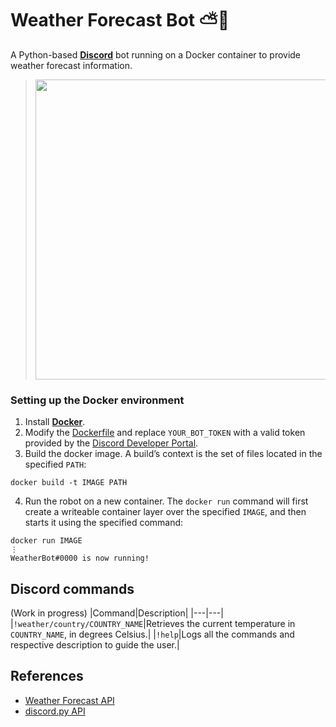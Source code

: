 # Weather Forecast Bot ⛅🤖
A Python-based [**Discord**](https://discord.com/) bot running on a Docker container to provide weather forecast information.

> <img src="https://user-images.githubusercontent.com/47757441/213523762-dee27ec8-d0c8-42cb-baef-0176e33f02f9.png" width="480">

### Setting up the Docker environment
1. Install [**Docker**](https://www.docker.com/products/docker-desktop/).
2. Modify the [Dockerfile](https://github.com/Pexers/docker-weather-forecast-bot/blob/main/Dockerfile) and replace `YOUR_BOT_TOKEN` with a valid token provided by the [Discord Developer Portal](https://discord.com/developers/docs/intro).
3. Build the docker image. A build’s context is the set of files located in the specified `PATH`:
```
docker build -t IMAGE PATH
```
4. Run the robot on a new container. The `docker run` command will first create a writeable container layer over the specified `IMAGE`, and then starts it using the specified command:
```
docker run IMAGE
⋮
WeatherBot#0000 is now running!
```

## Discord commands
(Work in progress)
|Command|Description|
|---|---|
|`!weather/country/COUNTRY_NAME`|Retrieves the current temperature in `COUNTRY_NAME`, in degrees Celsius.|
|`!help`|Logs all the commands and respective description to guide the user.|

## References
- [Weather Forecast API](https://open-meteo.com/en/docs#api-documentation)
- [discord.py API](https://discordpy.readthedocs.io/en/stable/api.html)

